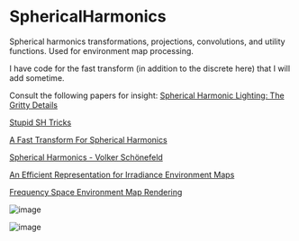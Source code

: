 # SphericalHarmonics

Spherical harmonics transformations, projections, convolutions, and utility functions.  Used for environment map processing.

I have code for the fast transform (in addition to the discrete here) that I will add sometime.

Consult the following papers for insight:
[Spherical Harmonic Lighting: The Gritty Details](https://3dvar.com/Green2003Spherical.pdf)

[Stupid SH Tricks](https://www.ppsloan.org/publications/StupidSH36.pdf)

[A Fast Transform For Spherical Harmonics](https://citeseerx.ist.psu.edu/document?repid=rep1&type=pdf&doi=e1dd194a4827fc32f7812e9168e7210057b66951)

[Spherical Harmonics - Volker Schönefeld](https://theory.cpe.ku.ac.th/~pramook/files/prosem_paper.pdf)

[An Efficient Representation for Irradiance Environment Maps](https://cseweb.ucsd.edu/~ravir/papers/envmap/envmap.pdf)

[Frequency Space Environment Map Rendering](https://cseweb.ucsd.edu/~ravir/papers/freqenv/freqenv.pdf)

![image](https://github.com/user-attachments/assets/994d1f6e-9380-4299-a585-3e4d3de5f5e9)

![image](https://github.com/user-attachments/assets/fef58d45-64f9-4cea-b73d-e5ca6ccc00f2)


